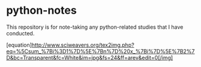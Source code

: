 # python-notes
This repository is for note-taking any python-related studies that I have conducted.

[equation]http://www.sciweavers.org/tex2img.php?eq=%5Csum_%7Bi%3D1%7D%5E%7Bn%7D%20x_%7Bi%7D%5E%7B2%7D&bc=Transparent&fc=White&im=jpg&fs=24&ff=arev&edit=0[/img]
